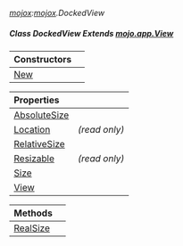 _[mojox](../../modules/mojox/mojox-module.md):[mojox](../../modules/mojox/mojox-module.md).DockedView_
##### Class DockedView Extends [mojo.app.View](../../modules/mojo/mojo-app-view.md)

| Constructors | |
|:---|:---|
| [New](mojox-dockedview-new.md) |  |

| Properties | |
|:---|:---|
| [AbsoluteSize](mojox-dockedview-absolutesize.md) |  |
| [Location](mojox-dockedview-location.md) |  _(read only)_ |
| [RelativeSize](mojox-dockedview-relativesize.md) |  |
| [Resizable](mojox-dockedview-resizable.md) |  _(read only)_ |
| [Size](mojox-dockedview-size.md) |  |
| [View](mojox-dockedview-view.md) |  |

| Methods | |
|:---|:---|
| [RealSize](mojox-dockedview-realsize.md) |  |
